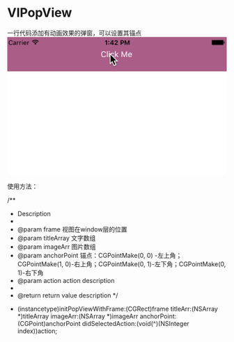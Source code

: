 # VIPopView
一行代码添加有动画效果的弹窗，可以设置其锚点
![image](https://github.com/viawei/VIPopView/blob/master/VIPopView/PopGIF.gif)

使用方法：

/**
 *  Description
 *
 *  @param frame       视图在window层的位置
 *  @param titleArray  文字数组
 *  @param imageArr    图片数组
 *  @param anchorPoint 锚点：CGPointMake(0, 0) -左上角；CGPointMake(1, 0)-右上角；CGPointMake(0, 1)-左下角；CGPointMake(0, 1)-右下角
 *  @param action      action description
 *
 *  @return return value description
 */
+ (instancetype)initPopViewWithFrame:(CGRect)frame
                            titleArr:(NSArray *)titleArray
                            imageArr:(NSArray *)imageArr
                 anchorPoint:(CGPoint)anchorPoint
           didSelectedAction:(void(^)(NSInteger index))action;
